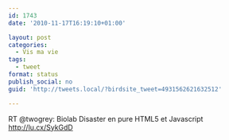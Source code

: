 ```yaml
---
id: 1743
date: '2010-11-17T16:19:10+01:00'

layout: post
categories:
  - Vis ma vie
tags:
  - tweet
format: status
publish_social: no
guid: 'http://tweets.local/?birdsite_tweet=4931562621632512'

---
```


RT @twogrey: Biolab Disaster en pure HTML5 et Javascript http://lu.cx/SykGdD